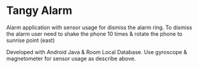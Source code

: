 # Tangy Alarm

Alarm application with sensor usage for dismiss the alarm ring. To dismiss the alarm user need to shake the phone 10 times & rotate the phone to sunrise point (east)

Developed with Android Java & Room Local Database. Use gyroscope & magnetometer for sensor usage as describe above.
